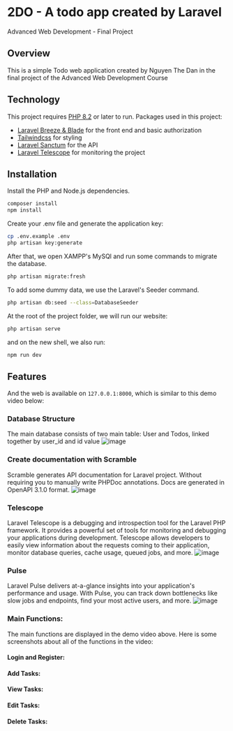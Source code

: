 # 2DO - A todo app created by Laravel
Advanced Web Development - Final Project

## Overview
This is a simple Todo web application created by Nguyen The Dan in the final project of the Advanced Web Development Course

## Technology
This project requires [PHP 8.2](https://windows.php.net/download#php-8.2) or later to run.
Packages used in this project:
- [Laravel Breeze & Blade](https://laravel.com/docs/10.x/starter-kits#breeze-and-blade) for the front end and basic authorization
- [Tailwindcss](https://tailwindcss.com/) for styling
- [Laravel Sanctum](https://laravel.com/docs/10.x/sanctum) for the API
- [Laravel Telescope](https://laravel.com/docs/10.x/telescope) for monitoring the project

## Installation

Install the PHP and Node.js dependencies.

```sh
composer install
npm install
```

Create your .env file and generate the application key:

```sh
cp .env.example .env
php artisan key:generate
```

After that, we open XAMPP's MySQl and run some commands to migrate the database.

```sh
php artisan migrate:fresh
```

To add some dummy data, we use the Laravel's Seeder command.

```sh
php artisan db:seed --class=DatabaseSeeder
```

At the root of the project folder, we will run our website:

```sh
php artisan serve
```

and on the new shell, we also run:
```sh
npm run dev
```
## Features
And the web is available on `127.0.0.1:8000`, which is similar to this demo video below:

### Database Structure
The main database consists of two main table: User and Todos, linked together by user_id and id value
![image](https://github.com/MikeJoester/laravel-todo-app/assets/74175443/99e13518-3a43-4bd6-b5bf-64f6b9cc2868)


### Create documentation with Scramble
Scramble generates API documentation for Laravel project. Without requiring you to manually write PHPDoc annotations. Docs are generated in OpenAPI 3.1.0 format.
![image](https://github.com/MikeJoester/laravel-todo-app/assets/74175443/93205a53-e196-4021-9c18-7c34ca7b060b)

### Telescope
Laravel Telescope is a debugging and introspection tool for the Laravel PHP framework. It provides a powerful set of tools for monitoring and debugging your applications during development. Telescope allows developers to easily view information about the requests coming to their application, monitor database queries, cache usage, queued jobs, and more.
![image](https://github.com/MikeJoester/laravel-todo-app/assets/74175443/32da95ae-0265-4317-8743-d43701a1c638)


### Pulse
Laravel Pulse delivers at-a-glance insights into your application's performance and usage. With Pulse, you can track down bottlenecks like slow jobs and endpoints, find your most active users, and more.
![image](https://github.com/MikeJoester/laravel-todo-app/assets/74175443/47962ab6-a5d1-4302-baa0-55654ae3b84d)

### Main Functions:
The main functions are displayed in the demo video above. Here is some screenshots about all of the functions in the video:
#### Login and Register:
#### Add Tasks:
#### View Tasks:
#### Edit Tasks:
#### Delete Tasks:

